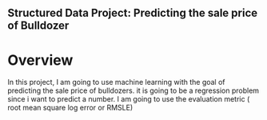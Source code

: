 ## Structured Data Project: Predicting the sale price of Bulldozer
# Overview
In this project, I am going to use machine learning with the goal of predicting the sale price of bulldozers. it is going to be a regression problem since i want to  predict a number. 
I am going to use the evaluation metric ( root mean square log error or RMSLE) 

